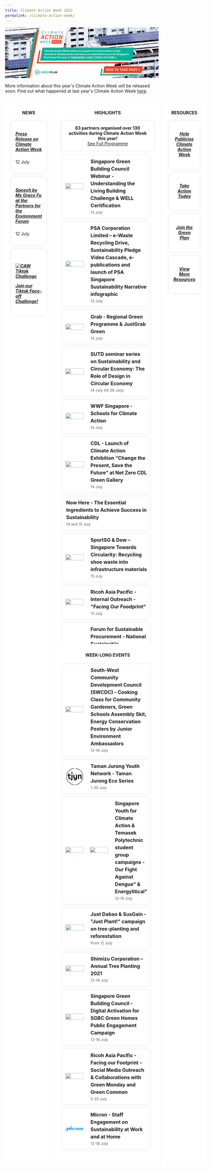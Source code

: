 ```yaml
---
title: Climate Action Week 2022
permalink: /climate-action-week/
---
```


<style>

/* Red #EF3F22, Teal #02B499, Skydark blue #234F71 */

/* Start of offsetting margin to clear space */
.col.is-offset-2, .col.is-offset-2-tablet {
    margin-left: 0;
}

.col.is-8, .col.is-8-tablet {
    flex: 0%;
}
/* End of offsetting margin to clear space */


.grid {
  display: grid;
  gap: 10px;
  grid-template-columns: 2fr 4fr 1fr;
}

.grid h2 {
  /* color: black; */
}
.main {
  background: white;
}

.side {
  background: white;
}

.overflow-container {
  height: 40vh;
  overflow: auto;
  margin-bottom: 2em;
}

.main,
.side {
  padding: 20px;
  border-radius: 5px
  margin: 10px 10px;
}

/* Cards */

.card-news {
  overflow: hidden;
  /* height: 200px; */
  background: white;
  box-shadow: 0 0 10px rgba(0,0,0,0.1);
  display: flex;
  flex-direction: column;
  border-radius: 5px;
  align-items: center;
  padding: 1em;
  max-width: auto;
  margin: 0em 0em 1em 0em;
}

.card-event {
  overflow: hidden;
  height: auto;
  background: white;
  box-shadow: 0 0 10px rgba(0,0,0,0.1);
  display: flex;
  border-radius: 5px;
  align-items: center;
  margin: 0.2em 1em 1em 0.2em;
}

.card-event img {
  height: 100%;
  width: 60px;
  object-fit: cover;
  margin: 10px;
}

.card-event h2 {
  font-size: 16px;
  font-weight: bold;
  margin: 0px 0px 0px 5px;
  line-height: 1.5;
}

.card-event p {
  font-size: 12px;
  line-height: 1.5;
  opacity: .7;
  margin: 2px 0px 0px 5px;
}

.card-event a {
  text-decoration:none;
}

.card-event .card-event-infos {
  padding: 8px;
}


.card-banner {
  background-size: cover;
  background-position: center;
  height: auto;
  margin-left: 1em;
  display: flex;
  flex-flow: column;
  padding: 0em 7em 1em 6em;
  justify-content: center;
  align-items: center;
  color: white;
  font-size: 1.2em;
  /* font-weight: bold; */
  text-shadow: 1px 1px 3px rgba(0,0,0,0.8);
  border-radius: 5px;
  box-shadow: 0 0 5px rgba(0,0,0,0.2);
}

.card-banner > h3 {
  font-size: 2.8em;
  padding: 0.3em;
  justify-content: center;
  align-items: center;
  line-height: 0.8;
  color: white;
  text-shadow: 1px 1px 3px rgba(0,0,0,0.5);
}

/* To hide title breadcrumb banner and right icons */
.bp-section.is-small.bp-section-pagetitle {
  display: none;
}

#main-content > section:nth-child(2) > div > div > div.col.is-1.has-float-btns.is-position-relative.is-hidden-touch {
  display: none;
}


/* Media screening */
@media(max-width: 600px){
  .grid {
    grid-template-columns: 1fr;
  }
  .card-banner {
      padding: 0em 1em 1em 1em;
  }
}

</style>



<!-------------------------------------------- START OF HTML ------------------------------------------->


<a href="/resources/CAW2022.pdf"><img src="/images/cawbanner2022.jpg" alt="climate action week"></a>

More information about this year's Climate Action Week will be released soon. Find out what happened at last year's Climate Action Week [here](/climate-action-week-2021/).

<!--

<div class="card-banner" style="background-image: linear-gradient(rgba(0,0,0,0), rgba(0,0,0,0)), url(../images/cawbanner2022.jpg)">
  <h3>Climate Action Week 2021</h3> Climate Action Week rallies our people and communities to take collective climate action and secure a sustainable future for Singapore. In line with the Singapore Green Plan 2030, the theme this year is “City of Green Possibilities”.
</div>

-->

<div class="grid">
<!-- NEWS -->
  <article class="main">
    <h4><strong><center>NEWS</center></strong></h4>
      <div class="card-news">
        <div class="card-event-infos">
          <h5><a href="/resource-room/category/2021-07-12-press-release-on-greengov" class="external-link">Press Release on Climate Action Week </a></h5>
            <p>12 July</p>
        </div>
      </div>
      <div class="card-news">
        <div class="card-event-infos">
          <h5><a href="/resource-room/category/2021-07-12-opening-address-at-the-partners-for-the-environment-forum" class="external-link">Speech by Ms Grace Fu at the Partners for the Environment Forum </a></h5>
            <p>12 July</p>
        </div>
      </div>
      <div class="card-news">
        <div class="card-event-infos">
        <h5><a href="https://www.tiktok.com/tag/EcoFaceOff" class="external-link">
        <img src="https://cdn.worldvectorlogo.com/logos/tiktok-icon-white-1-1.svg" alt="CAW Tiktok Challenge" style="width:3em;height:3em;margin-bottom:1em;margin-top:0.9em;">Join our Tiktok Face-off Challenge!</a></h5>
        </div>
      </div>
  </article>

<!-- EVENTS -->

  <section class="side">
    <h4><strong><center>HIGHLIGHTS</center></strong></h4>
        <div class="card-news">
            <div class="card-event-infos" style="display: flex; justify-content:center; flex-direction: column; text-align: center; margin-bottom: 0px;">
                <strong>63 partners organised over 130 activities during Climate Action Week this year!</strong>
              <a class="button_caw" href="../resources/CAW_Events.pdf" target="_blank">See Full Programme</a>
            </div>
        </div>
      <div class="overflow-container">
        <div class="card-event">
          <img src="https://web.sgbc.online/assets/sgbc/sgbc-logo-medium.jpg" />
          <div class="card-event-infos">
            <h2><a href="https://web.sgbc.online/public/event/rsvp/218" class="external-link">Singapore Green Building Council Webinar - Understanding the Living Building Challenge & WELL Certification</a></h2>
              <p>13 July</p>
          </div>
        </div>
       <div class="card-event">
            <img src="https://blog.nus.edu.sg/computingcareerfair/files/formidable/19/3D-PSA-Logo-19lqaos.png" />
            <div class="card-event-infos">
              <h2>PSA Corporation Limited – e-Waste Recycling Drive, Sustainability Pledge Video Cascade, e-publications and launch of PSA Singapore Sustainability Narrative infographic </h2>
                <p>13 July</p>
            </div>
          </div>           
        <div class="card-event">
          <img src="https://assets.grab.com/wp-content/uploads/sites/4/2020/04/01111035/Grab_Final_Master_Logo_2019_RGB_green.png" />
          <div class="card-event-infos">
            <h2><a href="https://www.grab.com/sg/press/others/grab-singapore-announces-transport-sustainability-goal-as-part-of-its-grabforgood-initiative-aims-for-a-full-fleet-running-on-cleaner-energy-by-2030/" class="external-link">Grab - Regional Green Programme & JustGrab Green</a></h2>
            <p>14 July</p>
          </div>
        </div>
        <div class="card-event">
          <img src="https://asi.sutd.edu.sg/wp-content/themes/asi-avada/assets/images/sutd-asi-logo-web-2021-fc.png" />
          <div class="card-event-infos">
            <h2><a href="https://www.sutd.edu.sg/About/happenings/Events/2021/6/Seminar-Series-Sustainability-and-Circular-Economy" class="external-link">SUTD seminar series on Sustainability and Circular Economy: The Role of Design in Circular Economy</a></h2>
              <p>14 July (till 28 July)</p>
          </div>
        </div>
        <div class="card-event">
          <img src="https://www.regulationasia.com/wp-content/uploads/wwf.png" />
          <div class="card-event-infos">
              <h2><a href="https://wwf.zoom.us/webinar/register/WN_k8bIxM2-SUaQcRQxWeasYw" class="external-link">WWF Singapore - Schools for Climate Action</a></h2>
              <p>14 July</p>
          </div>
        </div>
        <div class="card-event">
          <img src="https://upload.wikimedia.org/wikipedia/en/thumb/a/a9/City_Developments_Limited_logo_-_text_bottom.svg/1200px-City_Developments_Limited_logo_-_text_bottom.svg.png" />
          <div class="card-event-infos">
            <h2>CDL - Launch of Climate Action Exhibition “Change the Present, Save the Future” at Net Zero CDL Green Gallery</h2>
              <p>14 July</p>
          </div>
        </div>
  <div class="card-event">
          <!-- <img src="" /> -->
          <div class="card-event-infos">
            <h2><a href="https://www.eventbrite.sg/e/the-essential-ingredient-to-achieve-success-in-sustainability-tickets-161864961457" class="external-link">Now Here - The Essential Ingredients to Achieve Success in Sustainability</a></h2>
              <p>14 and 15 July</p>
          </div>
        </div>
       <div class="card-event">
          <img src="https://www.dow.com/content/dcc/svg/icons/header_dow-logo-lockup--desktop.svg?v=1" />
          <div class="card-event-infos">
            <h2><a href="../images/dow-recycling.png" class="external-link">SportSG & Dow – Singapore Towards Circularity: Recycling shoe waste into infrastructure materials</a></h2>
              <p>15 July</p>
          </div>
          </div>
        <div class="card-event">
          <img src="https://upload.wikimedia.org/wikipedia/commons/thumb/8/8f/Ricoh_logo_2012.svg/400px-Ricoh_logo_2012.svg.png" />
          <div class="card-event-infos">
            <h2>Ricoh Asia Pacific - Internal Outreach - "Facing Our Foodprint"</h2>
              <p>15 July</p>
          </div>
        </div>
        <div class="card-event">
          <img src="https://sustainableprocurement.sg/wp/wp-content/uploads/2020/03/NSPR-Logo.png" />
          <div class="card-event-infos">
            <h2>Forum for Sustainable Procurement - National Sustainable Procurement Roundtable (DBS, Mandai Park Holdings, Singtel and Starhub)</h2>
              <p>16 July</p>
          </div>
        </div>
        <div class="card-event">
          <img src="https://www.regulationasia.com/wp-content/uploads/wwf.png" />
          <div class="card-event-infos">
            <h2><a href="https://wwf.zoom.us/webinar/register/WN_3zBinbxtT8Gd4a0dcWOX1Q" class="external-link">WWF Singapore - Climate Actions in Singapore: How Impactful Are They and How Do You Influence Others</a></h2>
              <p>15 July</p>
          </div>
        </div>
        <div class="card-event">
          <img src="https://esi.nus.edu.sg/images/default-source/event_images/esi245fa6a9e17862769a03ff0000ab93db.png?sfvrsn=227c404_0" />
          <div class="card-event-infos">
            <h2>Energy Studies Institute, NUS - Singapore Green Plan 2030 Conversation</h2>
              <p>16 July</p>
          </div>
        </div>
        <div class="card-event">
          <img src="https://yt3.ggpht.com/ytc/AAUvwnh3VHRdrowiLggEd2nIYqfFzYNwnkBF7iSTznem=s900-c-k-c0x00ffffff-no-rj" />
          <div class="card-event-infos">
            <h2><a href="http://bit.ly/ScientistQnA" class="external-link">NTU Earth Observatory of Singapore - ‘Ask a Scientist: Climate Change and Nature-Based Solutions</a></h2>
              <p>16 July</p>
          </div>
        </div>
        <div class="card-event">
          <img src="https://secondsguru.com/wp-content/uploads/2016/10/logo-2.png" />
          <div class="card-event-infos">
            <h2><a href="https://www.facebook.com/events/121927703324669?ref=newsfeed" class="external-link">Secondsguru - "Can I be a changemaker?" Real stories from current times</a></h2>
              <p>17 July</p>
          </div>
        </div>
        <div class="card-event">
          <img src="https://eventnook.s3.amazonaws.com/u/63753/coverimage_1603284234074_tp_logo.png" />
          <div class="card-event-infos">
            <h2><a href="https://www.facebook.com/CourtRC/posts/2970727956549849" class="external-link">Temasek Poly Green Interest Student Group & Rivervale Court Residents’ Network - Workshop on upcycling</a></h2>
              <p>17 July</p>
          </div>
        </div>
        <div class="card-event">
          <img src="https://encrypted-tbn0.gstatic.com/images?q=tbn:ANd9GcSfqtDeUffwZnGYUJOugwNOx44rnx6PoeAmKlg-6BJpXU1vYKmtO--XFywc6Nq6us1XV8Q&usqp=CAU" />
          <div class="card-event-infos">
            <h2>Earth 300 - Earth 300 Initiative online conference</h2>
              <p>17 July</p>
          </div>
        </div>
        <div class="card-event">
          <img src="https://encrypted-tbn0.gstatic.com/images?q=tbn:ANd9GcQBAP-XeAUJIxboNC6mq3s7974evWAhOILoVA&usqp=CAU" />
          <div class="card-event-infos">
            <h2><a href="https://www.facebook.com/sgyouthclimateaction/posts/4651483871531851" class="external-link">Singapore Youth for Climate Action - "A Voice for Mother Nature" online event</a></h2>
              <p>17 July</p>
          </div>
        </div>
   <div class="card-event">
          <!-- <img src="" /> -->
          <div class="card-event-infos">
            <h2><a href="https://www.eventbrite.sg/e/online-art-and-sharing-tree-of-life-tickets-161868155009" class="external-link">Now Here - Tree of Life: Open Discussion Simple Exercises on the Skills of Compassion for Self, Others and the Earth</a></h2>
              <p>17 July</p>
          </div>
        </div>
        <div class="card-event">
          <!-- <img src="" /> -->
          <div class="card-event-infos">
            <h2><a href="https://tinyurl.com/ClimateScienceWoodlandsYouth" class="external-link">ClimateScience SG - Biodiversity & Climate Change Workshop</a></h2>
              <p>17 July</p>
          </div>
        </div> 
         <div class="card-event">
          <img src="https://upload.wikimedia.org/wikipedia/en/thumb/a/a9/City_Developments_Limited_logo_-_text_bottom.svg/1200px-City_Developments_Limited_logo_-_text_bottom.svg.png" />
          <div class="card-event-infos">
            <h2><a href="../images/cdl-concert.png" class="external-link">City Developments Limited - Youth4Climate Concert</a></h2>
              <p>18 July</p>
          </div>
        </div>
        <div class="card-event">
          <!-- <img src="" /> -->
          <div class="card-event-infos">
            <h2><a href="https://thesustainabilityproject.life/shop/product-category/workshops/" class="external-link">The Sustainability Project - Beeswax Wrap Making & Deodorant Bar Making Workshop</a></h2>
              <p></p>
          </div>
        </div>
        <div class="card-event">
          <!-- <img src="" /> -->
          <div class="card-event-infos">
            <h2><a href="https://forms.gle/WjEPDHsSp1XAHkJ56" class="external-link">Ocean Purpose Project - Creating a sustainable Pasir Ris by protecting our white sands</a></h2>
              <p>14 July</p>
          </div>
        </div>
          <div class="card-event">
          <!-- <img src="" /> -->
          <div class="card-event-infos">
            <h2>Our Green Moca - <a href="https://docs.google.com/forms/d/e/1FAIpQLSeiymdg7PM8H_iim10DlxlggDtf3rFYUbPPdz0bc7n_rdDJRA/viewform" class="external-link">ABCs of Microgreens for Kids and Beginners</a> and <a href="https://docs.google.com/forms/d/1w2APz47yxJlk6xoIx9Nk_PJwhM3CH0E_sal_JziywQc/edit?usp=sharing" class="external-link">Keep Pek Kio Clean</a></h2>
              <p>17-18 July</p>
          </div>
        </div>
        </div>
        <!-- SECOND OVERFLOW FOR WEEK-LONG EVENTS -->
        <h4><strong><center>WEEK-LONG EVENTS</center></strong></h4>
          <div class="overflow-container">
          <div class="card-event">
            <img src="https://s3.ap-southeast-1.amazonaws.com/logos.form.gov.sg/1590560379953-SWCDC_Logo_FC_RGB_1080px.png" />
            <div class="card-event-infos">
              <h2>South-West Community Development Council (SWCDC) - Cooking Class for Community Gardeners, Green Schools Assembly Skit, Energy Conservation Posters by Junior Environment Ambassadors</h2>
                <p>12-16 July</p>
            </div>
          </div>
          <div class="card-event">
            <img src="../images/taman.png" />
            <div class="card-event-infos">
              <h2><a href="https://linktr.ee/tjecoseries" class="external-link">Taman Jurong Youth Network - Taman Jurong Eco Series</a></h2>
                <p>1-30 July</p>
            </div>
          </div>
          <div class="card-event">
          <img src="https://encrypted-tbn0.gstatic.com/images?q=tbn:ANd9GcQBAP-XeAUJIxboNC6mq3s7974evWAhOILoVA&usqp=CAU" />
          <img src="https://eventnook.s3.amazonaws.com/u/63753/coverimage_1603284234074_tp_logo.png" />
            <div class="card-event-infos">
              <h2>Singapore Youth for Climate Action & Temasek Polytechnic student group campaigns - <a href="https://www.instagram.com/ofad.tp/" class="external-link">Our Fight Against Dengue"</a> & <a href="https://www.instagram.com/energyliticalsg/" class="external-link">Energylitical"</a></h2>
                <p>12-18 July</p>
            </div>
          </div>
          <div class="card-event">
            <img src="https://is3-ssl.mzstatic.com/image/thumb/Purple115/v4/e0/19/f9/e019f97e-d33f-8501-34f0-38aaf13cbc64/source/512x512bb.jpg" />
            <div class="card-event-infos">
              <h2>Just Dabao & SusGain - "Just Plant!" campaign on tree-planting and reforestation</h2>
                <p>From 12 July</p>
            </div>
          </div>
          <div class="card-event">
            <img src="https://www.logosurfer.com/wp-content/uploads/2018/03/Shimizu20Logo.jpg" />
            <div class="card-event-infos">
              <h2><a href="https://www.giving.sg/garden-city-fund/shimizuannualtreeplanting2021">Shimizu Corporation – Annual Tree Planting 2021</a></h2>
                <p>12-18 July</p>
            </div>
          </div>
          <div class="card-event">
          <img src="https://web.sgbc.online/assets/sgbc/sgbc-logo-medium.jpg" />
            <div class="card-event-infos">
              <h2>Singapore Green Building Council - Digital Activation for SGBC Green Homes Public Engagement Campaign</h2>
                <p>12-16 July</p>
            </div>
          </div>
          <div class="card-event">
          <img src="https://upload.wikimedia.org/wikipedia/commons/thumb/8/8f/Ricoh_logo_2012.svg/400px-Ricoh_logo_2012.svg.png" />
            <div class="card-event-infos">
              <h2>Ricoh Asia Pacific - Facing our Footprint - Social Media Outreach & Collaborations with Green Monday and Green Common</h2>
                <p>5-25 July</p>
            </div>
          </div>
          <div class="card-event">
            <img src="../images/micron.png" />
            <div class="card-event-infos">
                <h2><a href="https://www.micron.com/about/our-commitment/operating-thoughtfully/sustainability" class="external-link">Micron - Staff Engagement on Sustainability at Work and at Home</a></h2>
                <p>12-18 July</p>
            </div>
          </div>
          <div class="card-event">
            <img src="https://s7d2.scene7.com/is/image/ritzcarlton/ritz-carlton-primary-black" />
            <div class="card-event-infos">
              <h2>The Ritz-Carlton, Millenia Singapore - Clean Plate Challenge</h2>
                <p>12-18 July</p>
            </div>
          </div>
          <div class="card-event">
            <img src="https://cdn.ek.aero/sg/english/images/Novotel_hsr_275_tcm289-3284955.png" />
            <div class="card-event-infos">
              <h2><a href="https://www.sustainablestevens.com/take-action">Novotel Hotel - Promotional Menu & Green deals</a></h2>
                <p>12-18 July</a></p>
            </div>
          </div>
          <div class="card-event">
            <img src="https://www.swissotel.com/assets/0/92/2119/3454/3493/3495/5386/ff680b52-afc4-48a6-af51-76b4aa4f6f0c.png" />
            <div class="card-event-infos">
              <h2>Swissôtel Merchant Court - Herb Garden Showcase, staff outreach and Ellenborough Market Cafe outreach</h2>
                <p>12-18 July</p>
            </div>
          </div>
          <div class="card-event">
            <img src="https://global-uploads.webflow.com/5d930e99e2f2d3ed120f3956/5ddad401019b4b70ff25fa05_IMG_6566-p-500.png" />
            <div class="card-event-infos">
              <h2>Swapaholic - Publishing of Textile Sustainability Report</h2>
                <p>12-18 July</p>
            </div>
          </div>
          <div class="card-event">
            <img src="https://blog.nus.edu.sg/computingcareerfair/files/formidable/19/3D-PSA-Logo-19lqaos.png" />
            <div class="card-event-infos">
              <h2>PSA Corporation Limited - e-Waste Recycling Drive, Sustainability Champion Video Cascade, ENView Issue 9, and launch of Singapore Sustainability Narrative infographic </h2>
                <p>12-18 July</p>
            </div>
          </div>
   <div class="card-event">
          <!-- <img src="" /> -->
          <div class="card-event-infos">
            <h2><a href="https://www.treasure-earth.global/" class="external-link">Treasure Earth: Sustainability In Your Pocket</a></h2>
              <p>12-18 July</p>
          </div>
        </div>  
   <div class="card-event">
          <!-- <img src="" /> -->
          <div class="card-event-infos">
            <h2><a href="https://www.facebook.com/seastainable.co" class="external-link">Seastainable - Plastic Trash Wall</a></h2>
              <p>12 July onwards</p>
          </div>
        </div> 
 <div class="card-event">
          <img src="https://www.susgain.com/wp-content/uploads/2021/05/susGain-Logo_200x200.png" />
          <div class="card-event-infos">
            <h2><a href="https://www.susgain.com/" class="external-link">SusGain Take Climate Action Challenge</a></h2>
              <p>12 July onwards</p>
          </div>
        </div> 
 <div class="card-event">
          <!-- <img src="" /> -->
          <div class="card-event-infos">
            <h2><a href="https://go.gov.sg/caw21-tetrapak-making" class="external-link">ITE College West - Give your tetrapak a second chance and learn how to upcycle your tetrapak into a wallet!</a></h2>
              <p>12 July onwards</p>
          </div>
        </div> 
 <div class="card-event">
          <!-- <img src="" /> -->
          <div class="card-event-infos">
            <h2><a href="https://www.facebook.com/190894164298530/posts/4187535857967654/" class="external-link">Singapore Environment Council social media campaign</a></h2>
              <p>12 July onwards</p>
          </div>
        </div>
 <div class="card-event">
          <!-- <img src="" /> -->
          <div class="card-event-infos">
            <h2>Park Hotel Group - Donation of upcycling materials, Sustainable lifestyle posts & Beach Clean-ups</h2>
              <p>12 July onwards</p>
          </div>
        </div> 
<div class="card-event">
          <!-- <img src="" /> -->
          <div class="card-event-infos">
            <h2>Centre for Responsible Future - CRF x Climate Action Week 2021</h2>
              <p>12 July onwards</p>
          </div>
        </div>
 <div class="card-event">
          <!-- <img src="" /> -->
          <div class="card-event-infos">
            <h2><a href="http://www.rafflessingapore.com/restaurant/long-bar/" class="external-link">Raffles Hotel Singapore - Reduce Carbon Footprint of Singapore Sling</a></h2>
              <p>12 July onwards</p>
          </div>
        </div>
 <div class="card-event">
          <!-- <img src="" /> -->
          <div class="card-event-infos">
            <h2><a href="https://www.uobgroup.com/sustainability/uob-global-heartbeat-virtual-run-walk.html" class="external-link">UOB Global Heartbeat Pledge</a></h2>
              <p>12 July onwards</p>
          </div>
        </div>
              <!-- END OF SECOND OVERFLOW -->
      </div>
  </section>

<!-- RESOURCES -->

   <section class="side">
    <h4><strong><center>RESOURCES</center></strong></h4>
      <div class="card-news">
        <div class="card-event-infos">
          <center><h5><a href="../resources/caw-banners-posters.zip" class="external-link" >Help Publicise Climate Action Week </a></h5></center>
        </div>
      </div>
      <div class="card-news">
        <div class="card-event-infos">
          <center><h5><a href="https://www.mse.gov.sg/take-action/individuals" class="external-link">Take Action Today</a></h5></center>
        </div>
      </div>
      <div class="card-news">
        <div class="card-event-infos">
          <center><h5><a href="http://greenplan.gov.sg/" class="external-link">Join the Green Plan </a></h5></center>
        </div>
      </div>
      <div class="card-news">
        <div class="card-event-infos">
          <center><h5><a href="https://www.mse.gov.sg/resources/" class="external-link">View More Resources </a></h5></center>
        </div>
      </div>
  </section>
</div>


